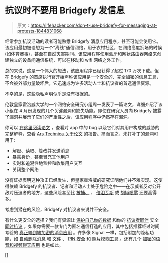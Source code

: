 # 抗议时不要用 Bridgefy 发信息

> 原文：<https://lifehacker.com/don-t-use-bridgefy-for-messaging-at-protests-1844831068>

经常参加抗议活动的读者可能熟悉 Bridgefy 消息应用程序，甚至可能会使用它。该应用最初被设想为一个“离线”通信网络，用于农村社区，在网络高度拥堵的时候(如体育赛事)，甚至在自然灾害期间。该应用程序使用蓝牙和网状路由器网络来创建独立的设备间通信系统，可以在移动和 wifi 网络之外工作。



总的来说，这是一个伟大的想法，该应用程序已经获得了超过 170 万次下载。但在 Bridgefy 的首席执行官开始声称该应用是一个安全的、完全加密的信息工具，不会被外部力量破坏后，它迅速成为许多活动人士和抗议者的首选通信资源。

不幸的是，这些隐私声明似乎是没有根据的。

伦敦皇家霍洛威大学的一个网络安全研究小组周一发表了一篇论文，详细介绍了该小组在 4 月份发现的几个关键漏洞和缺失功能。即使在研究人员向 Bridgefy 披露了漏洞并展示了它们的严重性之后，该应用程序中仍然存在漏洞。

你可以 [在这里阅读论文](https://martinralbrecht.files.wordpress.com/2020/08/bridgefy-abridged.pdf) ，查看对 app 中的 bug 以及它们对其用户构成的威胁的完整解释，查看 [Ars Technica 关于论文](https://arstechnica.com/features/2020/08/bridgefy-the-app-promoted-for-mass-protests-is-a-privacy-disaster) 的报告。简而言之，未打补丁的漏洞可用于:

*   解密、读取、篡改并发送消息
*   暴露身份，甚至冒充其他用户
*   实时和追溯性地监控和收集用户交互
*   关闭整个网络

没有证据表明这种攻击已经发生，但皇家霍洛威的研究证明他们并不难实现。这使得依赖 Bridgefy 的抗议者、记者和活动人士处于危险之中——在示威者反对公开敌对压迫者的地方，这些风险甚至比 [被捕、](https://lifehacker.com/what-to-do-if-youre-arrested-while-protesting-1843921685) 、 [催泪瓦斯](https://vitals.lifehacker.com/how-to-flush-your-eyes-if-youre-tear-gassed-1843826826) 或 [胡椒喷雾](https://vitals.lifehacker.com/what-to-do-if-youve-been-pepper-sprayed-1843854396) 还要高得多。

考虑到潜在的风险，Bridgefy 对抗议者来说并不安全。

有什么更安全的选择？我们有资源让 [保护自己](https://lifehacker.com/the-phone-settings-you-need-to-know-before-protesting-1843829849)[你的数据](https://lifehacker.com/the-best-apps-for-safer-protesting-1843856359) 和你的 [抗议者同伴](https://lifehacker.com/blur-faces-and-remove-metadata-from-iphone-photos-with-1843968137) 安全 [同时抗议](https://lifehacker.com/you-need-this-iphone-shortcut-if-youre-protesting-1843824931) 。如果你需要一款专门为匿名通信打造的应用，其中包括推荐经过时间考验的 [真正端到端加密的消息应用](https://lifehacker.com/the-best-whatsapp-alternatives-1832064581) 。许多像 Signal 一样，包括附加的隐私功能，如 [自动删除消息](https://lifehacker.com/how-to-make-sure-your-disappearing-signal-messages-actu-1825921690) 和 [文件](https://lifehacker.com/save-space-on-your-android-by-automatically-deleting-si-1841002860) 、 [PIN 安全](https://lifehacker.com/how-to-add-pin-security-to-your-signal-account-1843591099) 和 [照片模糊工具](https://lifehacker.com/how-to-quickly-blur-faces-in-photos-1843908720) 。还有几个 [加密的语音和视频聊天应用](https://lifehacker.com/which-video-chat-apps-offer-the-best-privacy-and-encryp-1843886613) 也是如此。

[]